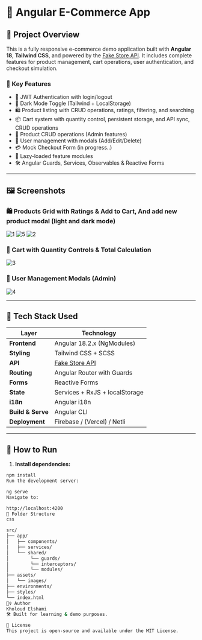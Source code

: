 # 🛒 Angular E-Commerce App

## 📝 Project Overview

This is a fully responsive e-commerce demo application built with **Angular 18**, **Tailwind CSS**, and powered by the [Fake Store API](https://fakestoreapi.com/). It includes complete features for product management, cart operations, user authentication, and checkout simulation.

### 🔑 Key Features

- 🔐 JWT Authentication with login/logout
- 🌙 Dark Mode Toggle (Tailwind + LocalStorage)
- 🛍 Product listing with CRUD operations, ratings, filtering, and searching
- 📦 Cart system with quantity control, persistent storage, and API sync, CRUD operations 
- 🧾 Product CRUD operations (Admin features)
- 👥 User management with modals (Add/Edit/Delete)
- 💳 Mock Checkout Form (in progress..)
- 🚀 Lazy-loaded feature modules
- 🛠 Angular Guards, Services, Observables & Reactive Forms

---

## 🖼 Screenshots

### 🛍 Products Grid with Ratings & Add to Cart, And add new product modal (light and dark mode)
![1](https://github.com/user-attachments/assets/f02209d4-ba90-4130-91b3-592b9f87c48d)
![5](https://github.com/user-attachments/assets/7d45cb8f-4f0a-46bd-a97e-5c2b72197f1f)
![2](https://github.com/user-attachments/assets/49e527f9-c67c-48b0-83ac-1880c72920b0)

### 🧺 Cart with Quantity Controls & Total Calculation  
![3](https://github.com/user-attachments/assets/3fe82b8e-d6db-43c0-aacd-db8a2e6710ad)

### 👤 User Management Modals (Admin)  
![4](https://github.com/user-attachments/assets/22507f7a-a5f8-408a-a04e-4abd3cd33203)

---

## 🧱 Tech Stack Used

| Layer             | Technology                     |
|------------------|--------------------------------|
| **Frontend**     | Angular 18.2.x (NgModules)     |
| **Styling**      | Tailwind CSS + SCSS            |
| **API**          | [Fake Store API](https://fakestoreapi.com/) |
| **Routing**      | Angular Router with Guards     |
| **Forms**        | Reactive Forms                 |
| **State**        | Services + RxJS + localStorage |
| **i18n**         | Angular i18n                   |
| **Build & Serve**| Angular CLI                    |
| **Deployment**   | Firebase / (Vercel) / Netli

---

## 🚀 How to Run

1. **Install dependencies:**

```bash
npm install
Run the development server:

ng serve
Navigate to:

http://localhost:4200
📁 Folder Structure
css

src/
├── app/
│   ├── components/
│   ├── services/
│   └── shared/
│        └── guards/
│        └── interceptors/
│        └── modules/
├── assets/
│   └── images/
├── environments/
├── styles/
└── index.html
🙋‍♀️ Author
Kholoud Elshami
🛠 Built for learning & demo purposes.

📜 License
This project is open-source and available under the MIT License.

